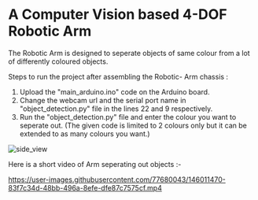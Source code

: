 # A Computer Vision based 4-DOF Robotic Arm
The Robotic Arm is designed to seperate objects of same colour from a lot of differently coloured objects. 

Steps to run the project after assembling the Robotic- Arm chassis :
1. Upload the "main_arduino.ino" code on the Arduino board.
2. Change the webcam url and the serial port name in "object_detection.py" file in the lines 22 and 9 respectively.
3. Run the "object_detection.py" file and enter the colour you want to seperate out. (The given code is limited to 2 colours only but it can be extended to as many colours you want.)

![side_view](https://user-images.githubusercontent.com/77680043/145074826-f38fd6e4-b761-4553-9bc0-e7ca886b8b09.jpg)


Here is a short video of Arm seperating out objects :- 



https://user-images.githubusercontent.com/77680043/146011470-83f7c34d-48bb-496a-8efe-dfe87c7575cf.mp4

